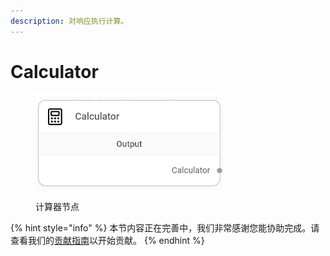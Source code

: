 ```yaml
---
description: 对响应执行计算。
---
```


# Calculator

<figure><img src="../../../.gitbook/assets/image (1) (1) (1) (1) (1) (1) (1) (1) (1) (1).png" alt="" width="302"><figcaption><p>计算器节点</p></figcaption></figure>

{% hint style="info" %}
本节内容正在完善中，我们非常感谢您能协助完成。请查看我们的[贡献指南](../../../contributing/)以开始贡献。
{% endhint %}